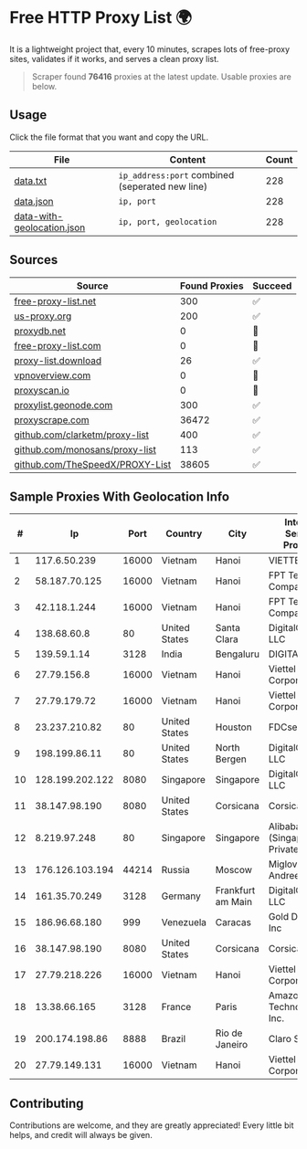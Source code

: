 
# Free HTTP Proxy List 🌍

It is a lightweight project that, every 10 minutes, scrapes lots of free-proxy sites, validates if it works, and serves a clean proxy list.


> Scraper found **76416** proxies at the latest update. Usable proxies are below.

## Usage

Click the file format that you want and copy the URL.


|File|Content|Count|
|----|-------|-----|
|[data.txt](https://raw.githubusercontent.com/themiralay/Proxy-List-World/master/data.txt)|`ip_address:port` combined (seperated new line)|228|
|[data.json](https://raw.githubusercontent.com/themiralay/Proxy-List-World/master/data.json)|`ip, port`|228|
|[data-with-geolocation.json](https://raw.githubusercontent.com/themiralay/Proxy-List-World/master/data-with-geolocation.json)|`ip, port, geolocation`|228|

## Sources

|Source|Found Proxies|Succeed|
|------|-------------|-------|
|[free-proxy-list.net](https://free-proxy-list.net)|300|✅|
|[us-proxy.org](https://www.us-proxy.org)|200|✅|
|[proxydb.net](http://proxydb.net)|0|🚫|
|[free-proxy-list.com](https://free-proxy-list.com/?page=&port=&type%5B%5D=http&type%5B%5D=https&up_time=0&search=Search)|0|🚫|
|[proxy-list.download](https://www.proxy-list.download/HTTP)|26|✅|
|[vpnoverview.com](https://vpnoverview.com/privacy/anonymous-browsing/free-proxy-servers)|0|🚫|
|[proxyscan.io](https://www.proxyscan.io)|0|🚫|
|[proxylist.geonode.com](https://proxylist.geonode.com/api/proxy-list?limit=300&page=1&sort_by=lastChecked&sort_type=desc&protocols=http,https)|300|✅|
|[proxyscrape.com](https://api.proxyscrape.com/v2/?request=displayproxies&protocol=http&timeout=10000&country=all&ssl=all&anonymity=all)|36472|✅|
|[github.com/clarketm/proxy-list](https://raw.githubusercontent.com/clarketm/proxy-list/master/proxy-list-raw.txt)|400|✅|
|[github.com/monosans/proxy-list](https://raw.githubusercontent.com/monosans/proxy-list/main/proxies/http.txt)|113|✅|
|[github.com/TheSpeedX/PROXY-List](https://raw.githubusercontent.com/TheSpeedX/PROXY-List/master/http.txt)|38605|✅|


## Sample Proxies With Geolocation Info

|#|Ip|Port|Country|City|Internet Service Provider|
|-|--|----|-------|----|-------------------------|
|1|117.6.50.239|16000|Vietnam|Hanoi|VIETTEL|
|2|58.187.70.125|16000|Vietnam|Hanoi|FPT Telecom Company|
|3|42.118.1.244|16000|Vietnam|Hanoi|FPT Telecom Company|
|4|138.68.60.8|80|United States|Santa Clara|DigitalOcean, LLC|
|5|139.59.1.14|3128|India|Bengaluru|DIGITALOCEAN|
|6|27.79.156.8|16000|Vietnam|Hanoi|Viettel Corporation|
|7|27.79.179.72|16000|Vietnam|Hanoi|Viettel Corporation|
|8|23.237.210.82|80|United States|Houston|FDCservers.net|
|9|198.199.86.11|80|United States|North Bergen|DigitalOcean, LLC|
|10|128.199.202.122|8080|Singapore|Singapore|DigitalOcean, LLC|
|11|38.147.98.190|8080|United States|Corsicana|Corsicana ISD|
|12|8.219.97.248|80|Singapore|Singapore|Alibaba Cloud (Singapore) Private Limited|
|13|176.126.103.194|44214|Russia|Moscow|Miglovets Egor Andreevich|
|14|161.35.70.249|3128|Germany|Frankfurt am Main|DigitalOcean, LLC|
|15|186.96.68.180|999|Venezuela|Caracas|Gold Data USA Inc|
|16|38.147.98.190|8080|United States|Corsicana|Corsicana ISD|
|17|27.79.218.226|16000|Vietnam|Hanoi|Viettel Corporation|
|18|13.38.66.165|3128|France|Paris|Amazon Technologies Inc.|
|19|200.174.198.86|8888|Brazil|Rio de Janeiro|Claro S.A|
|20|27.79.149.131|16000|Vietnam|Hanoi|Viettel Corporation|



## Contributing

Contributions are welcome, and they are greatly appreciated! Every
little bit helps, and credit will always be given.

